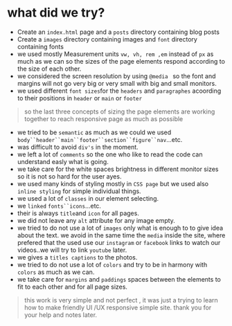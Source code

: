 # what did we try?

- Create an `index.html` page and a `posts` directory containing blog posts
- Create a `images` directory containing images and `font` directory containing fonts
- we used mostly Measurement units `vw, vh, rem ,em` instead of `px` as much as we can so the sizes of the page elements respond according to the size of each other.
- we considered the screen resolution by using `@media ` so the font and margins will not go very big or very small with big and small monitors.
- we used different `font sizes`for the `headers` and `paragraphes` acoording to their positions in `header` or `main` or `footer`   
> so the last three concepts of sizing the page elements are working together to reach responsive page as much as possible
- we tried to be `semantic` as much as we could we used `body``header``main``footer``section``figure``nav`...etc.
- was difficult to avoid `div's` in the moment.
- we left a lot of `comments` so the one who like to read the code can understand easly what is going.
- we take care for the white spaces brightness in different monitor sizes so it is not so hard for the user ayes.
- we used many kinds of styling mostly in `CSS page` but we used also `inline styling` for simple individual things.
- we used a lot of `classes` in our element selecting.
- we `linked` `fonts``icons`...etc.
- their is always `title`and `icon` for all pages.
- we did not leave any `alt` attribute for any image empty.
- we tried to do not use a lot of `images` only what is enough to to give idea about the text. we avoid in the same time the `media` inside the site, where prefered that the used use our `instagram` or `facebook` links to watch our videos..we will try to link `youtube` later.
- we gives a `titles captions` to the photos. 
- we tried to do not use a lot of `colors` and try to be in harmony with `colors` as much as we can.
- we take care for `margins` and `paddings` spaces between the elements to fit to each other and for all page sizes. 

>this work is very simple and not perfect , it was just a trying to learn how to make friendly UI /UX responsive simple site.
>thank you for your help and notes later.
